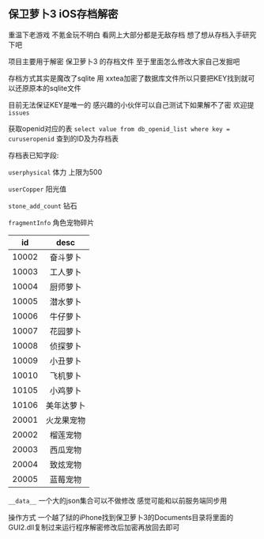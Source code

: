 ## 保卫萝卜3 iOS存档解密

重温下老游戏 不氪金玩不明白 看网上大部分都是无敌存档 想了想从存档入手研究下吧

项目主要用于解密 保卫萝卜3 的存档文件 至于里面怎么修改大家自己发掘吧

存档方式其实是魔改了sqlite 用 xxtea加密了数据库文件所以只要把KEY找到就可以还原原本的sqlite文件

目前无法保证KEY是唯一的 感兴趣的小伙伴可以自己测试下如果解不了密 欢迎提`issues`

获取openid对应的表 `select value from db_openid_list where key = curuseropenid` 查到的ID及为存档表

存档表已知字段:

`userphysical` 体力 上限为500

`userCopper` 阳光值 

`stone_add_count` 钻石

`fragmentInfo` 角色宠物碎片

id | desc 
:-: | :-: 
10002 | 奋斗萝卜  
10003 | 工人萝卜
10004 | 厨师萝卜
10005 | 潜水萝卜
10006 | 牛仔萝卜
10007 | 花园萝卜
10008 | 侦探萝卜
10009 | 小丑萝卜
10010 | 飞机萝卜
10105 | 小鸡萝卜
10106 | 美年达萝卜
20001 | 火龙果宠物
20002 | 榴莲宠物
20003 | 西瓜宠物
20004 | 致炫宠物
20005 | 蓝莓宠物

`__data__` 一个大的json集合可以不做修改 感觉可能和以前服务端同步用

操作方式 一个越了狱的iPhone找到保卫萝卜3的Documents目录将里面的GUI2.dll复制过来运行程序解密修改后加密再放回去即可

